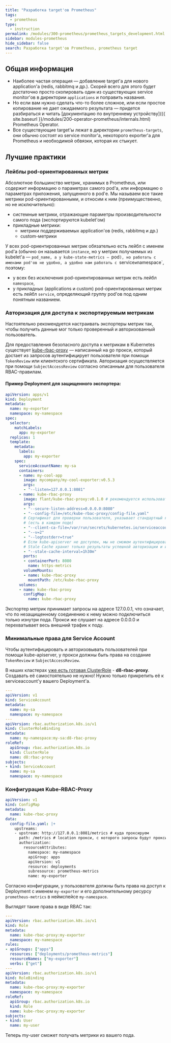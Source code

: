 ```yaml
---
title: "Разработка target'ов Prometheus"
tags:
  - prometheus
type:
  - instruction
permalink: /modules/300-prometheus/prometheus_targets_development.html
sidebar: modules-prometheus
hide_sidebar: false
search: Разработка target'ов Prometheus, prometheus target
---
```


Общая информация
----------------

* Наиболее частая операция — добавление target'а для нового application'а (redis, rabbitmq и др.). Скорей всего для этого будет достаточно просто скопировать один из существующих service monitor'ов в директории `applications` и поправить названия.
* Но если вам нужно сделать что-то более сложное, или если простое копирование не дает ожидаемого результата — придется разбираться и читать [документацию по внутреннему устройству]({{ site.baseurl }}/modules/200-operator-prometheus/internals.html) Prometheus Operator.
* Все существующие target'ы лежат в директории `prometheus-targets`, они обычно состоят из service monitor'а, некоторого exporter'а для Prometheus и необходимой обвязки, которая их стыкует.

Лучшие практики
---------------

### Лейблы pod-ориентированных метрик

Абсолютное большинство метрик, хранимых в Prometheus, или содержит информацию о параметрах самого pod'а, или информацию о параметрах приложения, запущенного в pod'е. Мы называем все такие метрики pod-ориентированными, и относим к ним (преимущественно, но не исключительно):
* системные метрики, отражающие параметры производительности самого пода (экспортируются kubelet'ом)
* прикладные метрики:
    * метрики поддерживаемых application'ов (redis, rabbitmq и др.)
    * custom-метрики

У всех pod-ориентированных метрик обязательно есть лейбл с именем pod'а (обычно он называется `instance`, но у метрик получаемых из kubelet'а — `pod_name, а у kube-state-metrics — `pod`), но работать с именами pod'ов не удобно, а удобно нам работать с `service` и `namespace`, поэтому:
* у всех без исключения pod-ориентированных метрик есть лейбл `namespace`,
* у прикладных (applications и custom) pod-ориентированных метрик есть лейбл `service`, определяющий группу pod'ов под одним понятным названием.

### Авторизация для доступа к экспортируемым метрикам

Настоятельно рекомендуется настраивать экспортеры метрик так, чтобы получить данные мог только проверенный и авторизованный пользователь.

Для предоставления безопасного доступа к метрикам в Kubernetes существует [kube-rbac-proxy](https://github.com/brancz/kube-rbac-proxy) — написанный на go прокси, который достает из запросов аутентифицирует пользователя при помощи `TokenReview` или клиентского сертификата. 
Авторизация осуществляется при помощи `SubjectAccessReview` согласно описанным для пользователя RBAC-правилам.

#### Пример Deployment для защищенного экспортера: 
```yaml
apiVersion: apps/v1
kind: Deployment
metadata:
  name: my-exporter
  namespace: my-namespace
spec:
  selector:
    matchLabels:
      app: my-exporter
  replicas: 1
  template:
    metadata:
      labels:
        app: my-exporter
    spec:
      serviceAccountName: my-sa
      containers:
      - name: my-cool-app
        image: mycompany/my-cool-exporter:v0.5.3
        args:
        - "--listen=127.0.0.1:8081"
      - name: kube-rbac-proxy
        image: flant/kube-rbac-proxy:v0.1.0 # рекомендуется использовать прокси из нашего репозитория
        args:
        - "--secure-listen-address=0.0.0.0:8080"
        - "--config-file=/etc/kube-rbac-proxy/config-file.yaml"
        # Сертификат для проверки пользователя, указывает стандартный клиентский CA Kubernetes
        # (есть в каждом поде)
        - "--client-ca-file=/var/run/secrets/kubernetes.io/serviceaccount/ca.crt"
        - "--v=2"
        - "--logtostderr=true"
        # Если kube-apiserver не доступен, мы не сможем аутентифицировать и авторизовывать пользователей.
        # Stale Cache хранит только результаты успешной авторизации и используется только если apiserver не доступен. 
        - "--stale-cache-interval=1h30m"
        ports:
        - containerPort: 8080
          name: https-metrics
        volumeMounts:
        - name: kube-rbac-proxy
          mountPath: /etc/kube-rbac-proxy
      volumes:
      - name: kube-rbac-proxy
        configMap:
          name: kube-rbac-proxy
```
Экспортер метрик принимает запросы на адресе 127.0.0.1, что означает, что по незащищенному соединению к нему можно подключиться только изнутри пода.
Прокси же слушает на адресе 0.0.0.0 и перехватывает весь внешний трафик к поду.

### Минимальные права для Service Account

Чтобы аутентифицировать и авторизовывать пользователей при помощи kube-apiserver, у прокси должны быть права на создание `TokenReview` и `SubjectAccessReview`.

В наших кластерах [уже есть готовая ClusterRole](https://github.com/deckhouse/deckhouse/tree/master/modules/020-deckhouse/templates/kube-rbac-proxy.yaml) - **d8-rbac-proxy**.
Создавать её самостоятельно не нужно! Нужно только прикрепить её к serviceaccount'у вашего Deployment'а.
```yaml
---
apiVersion: v1
kind: ServiceAccount
metadata:
  name: my-sa
  namespace: my-namespace
---
apiVersion: rbac.authorization.k8s.io/v1
kind: ClusterRoleBinding
metadata:
  name: my-namespace:my-sa:d8-rbac-proxy
roleRef:
  apiGroup: rbac.authorization.k8s.io
  kind: ClusterRole
  name: d8:rbac-proxy
subjects:
- kind: ServiceAccount
  name: my-sa
  namespace: my-namespace
```

### Конфигурация Kube-RBAC-Proxy
```yaml
apiVersion: v1
kind: ConfigMap
metadata:
  name: kube-rbac-proxy
data:
  config-file.yaml: |+
    upstreams:
    - upstream: http://127.0.0.1:8081/metrics # куда проксируем
      path: /metrics # location прокси, с которого запросы будут проксированы на upstream
      authorization:
        resourceAttributes:
          namespace: my-namespace
          apiGroup: apps
          apiVersion: v1
          resource: deployments
          subresource: prometheus-metrics
          name: my-exporter
```
Согласно конфигурации, у пользователя должны быть права на доступ к Deployment с именем `my-exporter` 
и его дополнительному ресурсу `prometheus-metrics` в неймспейсе `my-namespace`.

Выглядят такие права в виде RBAC так: 
```yaml
---
apiVersion: rbac.authorization.k8s.io/v1
kind: Role
metadata:
  name: kube-rbac-proxy:my-exporter
  namespace: my-namespace
rules:
- apiGroups: ["apps"]
  resources: ["deployments/prometheus-metrics"]
  resourceNames: ["my-exporter"]
  verbs: ["get"]
---
apiVersion: rbac.authorization.k8s.io/v1
kind: RoleBinding
metadata:
  name: kube-rbac-proxy:my-exporter
  namespace: my-namespace
roleRef:
  apiGroup: rbac.authorization.k8s.io
  kind: Role
  name: kube-rbac-proxy:my-exporter
subjects:
- kind: User
  name: my-user
```

Теперь my-user сможет получать метрики из вашего пода.
